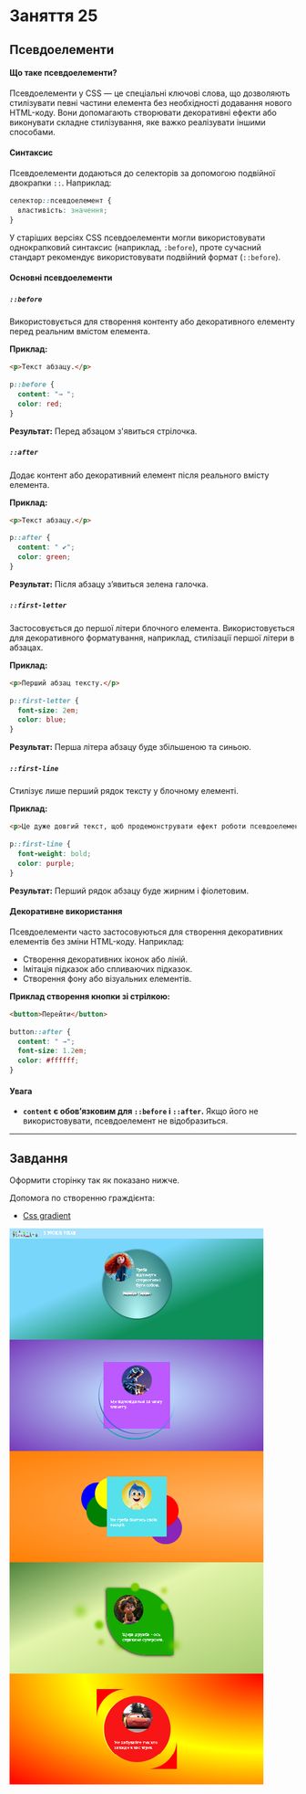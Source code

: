 # Заняття 25

## Псевдоелементи

#### **Що таке псевдоелементи?**
Псевдоелементи у CSS — це спеціальні ключові слова, що дозволяють стилізувати певні частини елемента без необхідності додавання нового HTML-коду. Вони допомагають створювати декоративні ефекти або виконувати складне стилізування, яке важко реалізувати іншими способами.

#### **Синтаксис**
Псевдоелементи додаються до селекторів за допомогою подвійної двокрапки `::`. Наприклад:
```css
селектор::псевдоелемент {
  властивість: значення;
}
```
У старіших версіях CSS псевдоелементи могли використовувати однокрапковий синтаксис (наприклад, `:before`), проте сучасний стандарт рекомендує використовувати подвійний формат (`::before`).


#### **Основні псевдоелементи**

##### **`::before`**
Використовується для створення контенту або декоративного елементу перед реальним вмістом елемента.

**Приклад:**
```html
<p>Текст абзацу.</p>
```
```css
p::before {
  content: "→ ";
  color: red;
}
```
**Результат:** Перед абзацом з'явиться стрілочка.


##### **`::after`**
Додає контент або декоративний елемент після реального вмісту елемента.

**Приклад:**
```html
<p>Текст абзацу.</p>
```
```css
p::after {
  content: " ✔";
  color: green;
}
```
**Результат:** Після абзацу з’явиться зелена галочка.


##### **`::first-letter`**
Застосовується до першої літери блочного елемента. Використовується для декоративного форматування, наприклад, стилізації першої літери в абзацах.

**Приклад:**
```html
<p>Перший абзац тексту.</p>
```
```css
p::first-letter {
  font-size: 2em;
  color: blue;
}
```
**Результат:** Перша літера абзацу буде збільшеною та синьою.

##### **`::first-line`**
Стилізує лише перший рядок тексту у блочному елементі.

**Приклад:**
```html
<p>Це дуже довгий текст, щоб продемонструвати ефект роботи псевдоелемента first-line.</p>
```
```css
p::first-line {
  font-weight: bold;
  color: purple;
}
```
**Результат:** Перший рядок абзацу буде жирним і фіолетовим.


#### **Декоративне використання**
Псевдоелементи часто застосовуються для створення декоративних елементів без зміни HTML-коду. Наприклад:
- Створення декоративних іконок або ліній.
- Імітація підказок або спливаючих підказок.
- Створення фону або візуальних елементів.

**Приклад створення кнопки зі стрілкою:**
```html
<button>Перейти</button>
```
```css
button::after {
  content: " →";
  font-size: 1.2em;
  color: #ffffff;
}
```

#### **Увага**
- **`content` є обов’язковим для `::before` і `::after`.** Якщо його не використовувати, псевдоелемент не відобразиться.

--- 

## Завдання

Оформити сторінку так як показано нижче.


Допомога по створенню граждієнта:

- [Css gradient](https://cssgradient.io/)


<img src="task-Pixar.png" >